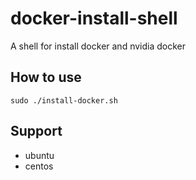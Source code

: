 # docker-install-shell
A shell for install docker and nvidia docker

## How to use
`
sudo ./install-docker.sh
`

## Support
- ubuntu
- centos
